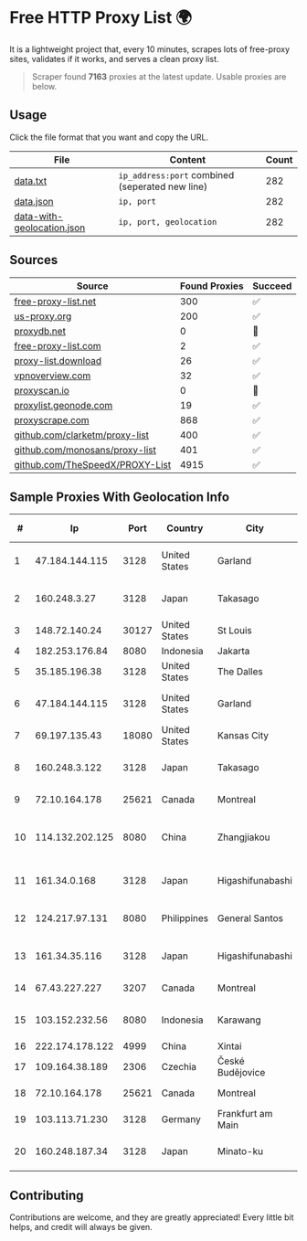 
# Free HTTP Proxy List 🌍

It is a lightweight project that, every 10 minutes, scrapes lots of free-proxy sites, validates if it works, and serves a clean proxy list.


> Scraper found **7163** proxies at the latest update. Usable proxies are below.

## Usage

Click the file format that you want and copy the URL.


|File|Content|Count|
|----|-------|-----|
|[data.txt](https://raw.githubusercontent.com/themiralay/Proxy-List-World/master/data.txt)|`ip_address:port` combined (seperated new line)|282|
|[data.json](https://raw.githubusercontent.com/themiralay/Proxy-List-World/master/data.json)|`ip, port`|282|
|[data-with-geolocation.json](https://raw.githubusercontent.com/themiralay/Proxy-List-World/master/data-with-geolocation.json)|`ip, port, geolocation`|282|

## Sources

|Source|Found Proxies|Succeed|
|------|-------------|-------|
|[free-proxy-list.net](https://free-proxy-list.net)|300|✅|
|[us-proxy.org](https://www.us-proxy.org)|200|✅|
|[proxydb.net](http://proxydb.net)|0|🚫|
|[free-proxy-list.com](https://free-proxy-list.com/?page=&port=&type%5B%5D=http&type%5B%5D=https&up_time=0&search=Search)|2|✅|
|[proxy-list.download](https://www.proxy-list.download/HTTP)|26|✅|
|[vpnoverview.com](https://vpnoverview.com/privacy/anonymous-browsing/free-proxy-servers)|32|✅|
|[proxyscan.io](https://www.proxyscan.io)|0|🚫|
|[proxylist.geonode.com](https://proxylist.geonode.com/api/proxy-list?limit=300&page=1&sort_by=lastChecked&sort_type=desc&protocols=http,https)|19|✅|
|[proxyscrape.com](https://api.proxyscrape.com/v2/?request=displayproxies&protocol=http&timeout=10000&country=all&ssl=all&anonymity=all)|868|✅|
|[github.com/clarketm/proxy-list](https://raw.githubusercontent.com/clarketm/proxy-list/master/proxy-list-raw.txt)|400|✅|
|[github.com/monosans/proxy-list](https://raw.githubusercontent.com/monosans/proxy-list/main/proxies/http.txt)|401|✅|
|[github.com/TheSpeedX/PROXY-List](https://raw.githubusercontent.com/TheSpeedX/PROXY-List/master/http.txt)|4915|✅|


## Sample Proxies With Geolocation Info

|#|Ip|Port|Country|City|Internet Service Provider|
|-|--|----|-------|----|-------------------------|
|1|47.184.144.115|3128|United States|Garland|Frontier Communications Solutions|
|2|160.248.3.27|3128|Japan|Takasago|NTT PC Communications, Inc.|
|3|148.72.140.24|30127|United States|St Louis|GoDaddy.com|
|4|182.253.176.84|8080|Indonesia|Jakarta|BIZNET|
|5|35.185.196.38|3128|United States|The Dalles|Google LLC|
|6|47.184.144.115|3128|United States|Garland|Frontier Communications Solutions|
|7|69.197.135.43|18080|United States|Kansas City|WholeSale Internet|
|8|160.248.3.122|3128|Japan|Takasago|NTT PC Communications, Inc.|
|9|72.10.164.178|25621|Canada|Montreal|GloboTech Communications|
|10|114.132.202.125|8080|China|Zhangjiakou|CNC Group CHINA169 Hebei Province network|
|11|161.34.0.168|3128|Japan|Higashifunabashi|NTT PC Communications, Inc.|
|12|124.217.97.131|8080|Philippines|General Santos|Philippine Long Distance Telephone Co.|
|13|161.34.35.116|3128|Japan|Higashifunabashi|NTT PC Communications, Inc.|
|14|67.43.227.227|3207|Canada|Montreal|GloboTech Communications|
|15|103.152.232.56|8080|Indonesia|Karawang|PT Kingpolah Network Solutions|
|16|222.174.178.122|4999|China|Xintai|Chinanet|
|17|109.164.38.189|2306|Czechia|České Budějovice|STARNET, s.r.o.|
|18|72.10.164.178|25621|Canada|Montreal|GloboTech Communications|
|19|103.113.71.230|3128|Germany|Frankfurt am Main|Stark Industries Solutions LTD|
|20|160.248.187.34|3128|Japan|Minato-ku|NTT PC Communications, Inc.|



## Contributing

Contributions are welcome, and they are greatly appreciated! Every
little bit helps, and credit will always be given.

